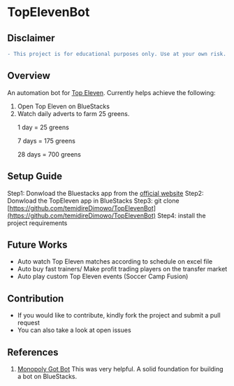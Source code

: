# TopElevenBot

## Disclaimer
```diff
- This project is for educational purposes only. Use at your own risk.
```

## Overview
An automation bot for [Top Eleven](https://topeleven.com/). Currently helps achieve the following:
1. Open Top Eleven on BlueStacks
2. Watch daily adverts to farm 25 greens. 
    <p>1 day =  25 greens<p>
    <p>7 days =  175 greens<p>
    <p>28 days =  700 greens<p>

## Setup Guide
Step1: Donwload the Bluestacks app from the [official website](https://www.bluestacks.com/) 
Step2: Donwload the TopEleven app in BlueStacks
Step3: git clone [https://github.com/temidireDimowo/TopElevenBot](https://github.com/temidireDimowo/TopElevenBot)
Step4: install the project requirements

## Future Works
- Auto watch Top Eleven matches according to schedule on excel file
- Auto buy fast trainers/ Make profit trading players on the transfer market
- Auto play custom Top Eleven events (Soccer Camp Fusion)

## Contribution
- If you would like to contribute, kindly fork the project and submit a pull request
- You can also take a look at open issues

## References
1. [Monopoly Got Bot](https://github.com/lewisgibson/monopoly-go-bot) This was very helpful. A solid foundation for building a bot on BlueStacks.